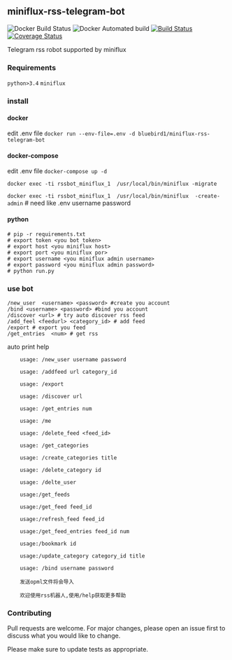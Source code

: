 ## miniflux-rss-telegram-bot

![Docker Build Status](https://img.shields.io/docker/build/bluebird1/miniflux-rss-telegram-bot.svg)
![Docker Automated build](https://img.shields.io/docker/automated/bluebird1/miniflux-rss-telegram-bot.svg)
[![Build Status](https://travis-ci.org/blue-bird1/miniflux-rss-telegram-bot.svg?branch=master)](https://travis-ci.org/blue-bird1/miniflux-rss-telegram-bot)
[![Coverage Status](https://coveralls.io/repos/github/blue-bird1/miniflux-rss-telegram-bot/badge.svg)](https://coveralls.io/github/blue-bird1/miniflux-rss-telegram-bot)

Telegram rss robot supported by miniflux

### Requirements
`python>3.4`
`miniflux`

### install
#### docker
edit .env file
`docker run --env-file=.env -d bluebird1/miniflux-rss-telegram-bot`
#### docker-compose
edit .env file
`docker-compose up -d`

`docker exec -ti rssbot_miniflux_1  /usr/local/bin/miniflux -migrate`

`docker exec -ti rssbot_miniflux_1  /usr/local/bin/miniflux  -create-admin` # need like .env username password
#### python
```
# pip -r requirements.txt
# export token <you bot token>
# export host <you miniflux host>
# export port <you miniflux por>
# export username <you miniflux admin username>
# export password <you miniflux admin password>
# python run.py
```

### use bot
```
/new_user  <username> <password> #create you account
/bind <username> <password> #bind you account
/discover <url> # try auto discover rss feed
/add_feel <feedurl> <category_id> # add feed
/export # export you feed
/get_entries  <num> # get rss
```

auto print help
```
    usage: /new_user username password
    
    usage: /addfeed url category_id
    
    usage: /export
    
    usage: /discover url
    
    usage: /get_entries num
    
    usage: /me
    
    usage: /delete_feed <feed_id>
    
    usage: /get_categories
    
    usage: /create_categories title
    
    usage: /delete_category id
    
    usage: /delte_user
    
    usage:/get_feeds
    
    usage:/get_feed feed_id
    
    usage:/refresh_feed feed_id
    
    usage:/get_feed_entries feed_id num
    
    usage:/bookmark id
    
    usage:/update_category category_id title
    
    usage: /bind username password
    
    发送opml文件将会导入
    
    欢迎使用rss机器人,使用/help获取更多帮助
```

###  Contributing
Pull requests are welcome. For major changes, please open an issue first to discuss what you would like to change.

Please make sure to update tests as appropriate.

